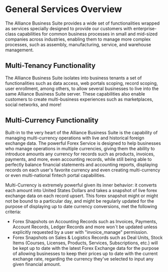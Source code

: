# General Services Overview

The Alliance Business Suite provides a wide set of functionalities wrapped as services specially designed to provide our customers with enterprise-class capabilities for common business processes in small and mid-sized companies across industries, enabling them to manage more complex processes, such as assembly, manufacturing, service, and warehouse management.

## Multi-Tenancy Functionality

The Alliance Business Suite isolates into business tenants a set of functionalities such as data access, web portals scoping, record scoping, user enrollment, among others, to allow several businesses to live into the same Alliance Business Suite server. These capabilities also enable customers to create multi-business experiences such as marketplaces, social networks, and more!

## Multi-Currency Functionality
Built-in to the very heart of the Alliance Business Suite is the capability of managing multi-currency operations with live and historical foreign exchange data. The powerful Forex Service is designed to help businesses who manage operations in multiple currencies, giving them the ability to introduce amounts any currency for records such as products, invoices, payments, and more, even accounting records, while still being able to perfectly balance financial statements and accounting reports, displaying records on each user's favorite currency and even creating multi-currency or even multi-national fintech portal capabilities.

Multi-Currency is extremely powerful given its inner behavior: it converts each amount into United States Dollars and takes a snapshot of live forex exchange data on each record upsert. This forex snapshot might or might not be bound to a particular day, and might be regularly updated for the purpose of displaying up to date currency conversions, met the following criteria: 

- Forex Shapshots on Accounting Records such as Invoices, Payments, Account Records, Ledger Records and more won´t be updated unless explicitly requested by a user with "invoice_manage" permission.
- Forex Snapshots on Sales & Logistics Records such as Deal Units, Stock Items (Courses, Licenses, Products, Services, Subscriptions, etc.) will be kept up to date with the latest Forex Exchange data for the purpose of allowing businesses to keep their prices up to date with the current exchange rate, regarding the currency they've selected to input any given financial amount. 




 
